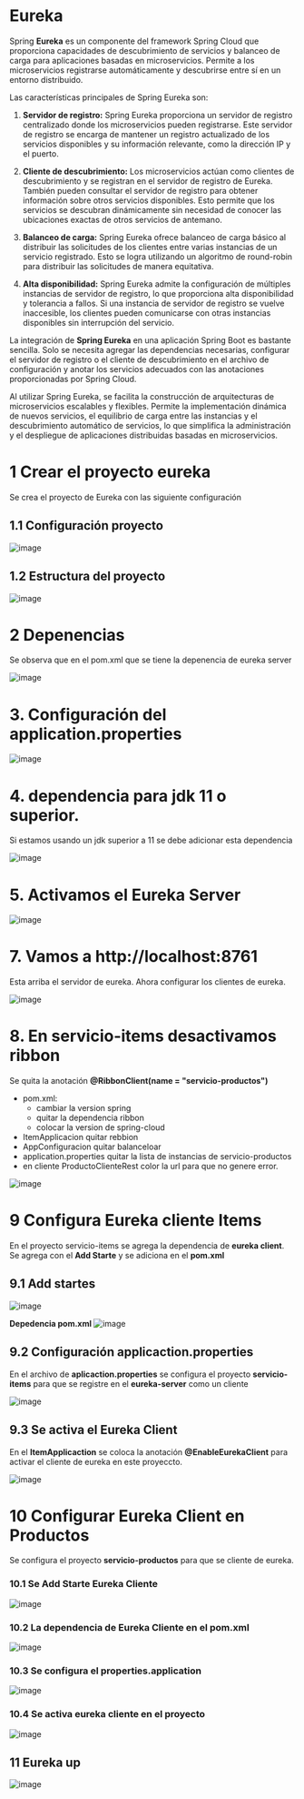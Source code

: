 # Eureka 

Spring **Eureka** es un componente del framework Spring Cloud que proporciona capacidades de descubrimiento de servicios y balanceo de carga para aplicaciones basadas en microservicios. Permite a los microservicios registrarse automáticamente y descubrirse entre sí en un entorno distribuido.

Las características principales de Spring Eureka son:

  1. **Servidor de registro:** Spring Eureka proporciona un servidor de registro centralizado donde los microservicios pueden registrarse. Este servidor de registro se encarga de mantener un registro actualizado de los servicios disponibles y su información relevante, como la dirección IP y el puerto.

  2. **Cliente de descubrimiento:** Los microservicios actúan como clientes de descubrimiento y se registran en el servidor de registro de Eureka. También pueden consultar el servidor de registro para obtener información sobre otros servicios disponibles. Esto permite que los servicios se descubran dinámicamente sin necesidad de conocer las ubicaciones exactas de otros servicios de antemano.

  3. **Balanceo de carga:** Spring Eureka ofrece balanceo de carga básico al distribuir las solicitudes de los clientes entre varias instancias de un servicio registrado. Esto se logra utilizando un algoritmo de round-robin para distribuir las solicitudes de manera equitativa.

  4. **Alta disponibilidad:** Spring Eureka admite la configuración de múltiples instancias de servidor de registro, lo que proporciona alta disponibilidad y tolerancia a fallos. Si una instancia de servidor de registro se vuelve inaccesible, los clientes pueden comunicarse con otras instancias disponibles sin interrupción del servicio.

La integración de **Spring Eureka** en una aplicación Spring Boot es bastante sencilla. Solo se necesita agregar las dependencias necesarias, configurar el servidor de registro o el cliente de descubrimiento en el archivo de configuración y anotar los servicios adecuados con las anotaciones proporcionadas por Spring Cloud.

Al utilizar Spring Eureka, se facilita la construcción de arquitecturas de microservicios escalables y flexibles. Permite la implementación dinámica de nuevos servicios, el equilibrio de carga entre las instancias y el descubrimiento automático de servicios, lo que simplifica la administración y el despliegue de aplicaciones distribuidas basadas en microservicios.

# 1 Crear el proyecto eureka

Se crea el proyecto de Eureka con las siguiente configuración

## 1.1 Configuración proyecto

![image](https://github.com/crodrigr/microservicios-spring-boot-confenalco/assets/31961588/a2176c11-503d-46d9-b7a1-aae09ff6d382)


## 1.2 Estructura del proyecto
![image](https://github.com/crodrigr/microservicios-spring-boot-confenalco/assets/31961588/c86058db-0607-4c68-87c3-ba9bd5feed36)

# 2 Depenencias

Se observa que en el pom.xml que se tiene la depenencia de eureka server

![image](https://github.com/crodrigr/microservicios-spring-boot-confenalco/assets/31961588/71aeaabb-8c58-41bd-9828-fd06bea904ac)

# 3. Configuración del application.properties

![image](https://github.com/crodrigr/microservicios-spring-boot-confenalco/assets/31961588/ff969e8a-74f1-4b6c-af05-86af471cdc52)

# 4. dependencia para jdk 11 o superior.

Si estamos usando un jdk superior a 11 se debe adicionar esta dependencia

![image](https://github.com/crodrigr/microservicios-spring-boot-confenalco/assets/31961588/3ab39e1d-b6dd-4eb0-9cf3-5f6e2325a777)

# 5. Activamos el Eureka Server

![image](https://github.com/crodrigr/microservicios-spring-boot-confenalco/assets/31961588/4ae7933a-e40a-4ae4-9197-b6aabe47c0ca)

# 7. Vamos a http://localhost:8761

Esta arriba el servidor de eureka. Ahora configurar los clientes de eureka.

![image](https://github.com/crodrigr/microservicios-spring-boot-confenalco/assets/31961588/56c4d1e7-74f8-4652-8ad4-a882169d2940)

# 8. En servicio-items desactivamos ribbon

Se quita la anotación **@RibbonClient(name = "servicio-productos")**


- pom.xml:
    -  cambiar la version spring
    -  quitar la dependencia ribbon
    -  colocar la version de spring-cloud
-  ItemApplicacion quitar rebbion
-  AppConfiguracion quitar balanceloar
-  application.properties quitar la lista de instancias de servicio-productos
-  en cliente ProductoClienteRest color la url para que no genere error. 
   

![image](https://github.com/crodrigr/microservicios-spring-boot-confenalco/assets/31961588/c30d57e9-53ce-422d-8de0-f7828f6e572f)

# 9 Configura Eureka cliente Items

En el proyecto servicio-items se agrega la dependencia de **eureka client**. Se agrega con el **Add Starte** y se adiciona en el **pom.xml**

## 9.1 Add startes
![image](https://github.com/crodrigr/microservicios-spring-boot-confenalco/assets/31961588/db57bc4e-acfe-4077-8b71-bbf159957747)

**Depedencia pom.xml**
![image](https://github.com/crodrigr/microservicios-spring-boot-confenalco/assets/31961588/64052499-c405-49dc-a44f-d5192ad042c1)

## 9.2 Configuración applicaction.properties

En el archivo de **aplicaction.properties** se configura el proyecto **servicio-items** para que se registre en el **eureka-server** como un cliente

![image](https://github.com/crodrigr/microservicios-spring-boot-confenalco/assets/31961588/6776ddee-44fd-47cf-a26a-5aa2b563d257)


## 9.3 Se activa el Eureka Client

En el **ItemApplicaction** se coloca la anotación **@EnableEurekaClient** para activar el cliente de eureka en este proyeccto. 

![image](https://github.com/crodrigr/microservicios-spring-boot-confenalco/assets/31961588/115479ee-f926-4a86-a740-6205c605ee52)


# 10 Configurar Eureka Client en Productos

Se configura el proyecto **servicio-productos** para que se cliente de eureka. 

### 10.1 Se Add Starte Eureka Cliente
![image](https://github.com/crodrigr/microservicios-spring-boot-confenalco/assets/31961588/fd11368a-db32-4548-9638-42acc2e94af2)

### 10.2 La dependencia de Eureka Cliente en el pom.xml
![image](https://github.com/crodrigr/microservicios-spring-boot-confenalco/assets/31961588/939d256b-96e3-4e0b-abb5-2179eaecb833)

### 10.3 Se configura el properties.application

![image](https://github.com/crodrigr/microservicios-spring-boot-confenalco/assets/31961588/b613b6b4-052d-44d0-8961-1a6e2a6977d6)



### 10.4 Se activa eureka cliente en el proyecto

![image](https://github.com/crodrigr/microservicios-spring-boot-confenalco/assets/31961588/df4c9e86-4261-4a60-8bed-38a3c12c3bf5)


## 11 Eureka up

![image](https://github.com/crodrigr/microservicios-spring-boot-confenalco/assets/31961588/ca58cd11-1738-44c9-afe4-7292a0c872e2)





